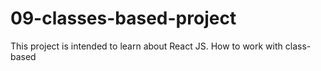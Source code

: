 # 09-classes-based-project

This project is intended to learn about React JS. How to work with class-based 